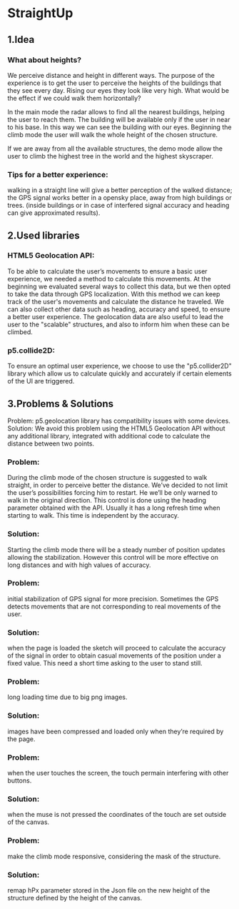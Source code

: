 # StraightUp

## 1.Idea

### What about heights?
We perceive distance and height in different ways.
The purpose of the experience is to get the user to perceive the heights of the buildings that they see every day. Rising our eyes they look like very high. What would be the effect if we could walk them horizontally?

In the main mode the radar allows to find all the nearest buildings, helping the user to reach them. The building will be available only if the user in near to his base. In this way we can see the building with our eyes. Beginning the climb mode the user will walk the whole height of the chosen structure.

If we are away from all the available structures, the demo mode allow the user to climb the highest tree in the world and the highest skyscraper.

### Tips for a better experience:
walking in a straight line will give a better perception of the walked distance;
the GPS signal works better in a opensky place, away from high buildings or trees.
            (inside buildings or in case of interfered signal accuracy and heading can give approximated results).

## 2.Used libraries

### HTML5 Geolocation API:

To be able to calculate the user’s movements to ensure a basic user experience, we needed a method to calculate this movements.
At the beginning we evaluated several ways to collect this data, but we then opted to take the data through GPS localization. With this method we can keep track of the user's movements and calculate the distance he traveled. We can also collect other data such as heading, accuracy and speed, to ensure a better user experience. The geolocation data are also useful to lead the user to the "scalable" structures, and also to inform him when these can be climbed.

### p5.collide2D:

To ensure an optimal user experience, we choose to use the "p5.collider2D" library which allow us to calculate quickly and accurately if certain elements of the UI are triggered.

## 3.Problems & Solutions

Problem: p5.geolocation library has compatibility issues with some devices.
Solution: We avoid this problem using the HTML5 Geolocation API without any additional library, integrated with additional code to calculate the distance between two points.

### Problem: 
During the climb mode of the chosen structure is suggested to walk straight, in order to perceive better the distance. We’ve decided to not limit the user’s possibilities forcing him to restart. He we’ll be only warned to walk in the original direction. This control is done using the heading parameter obtained with the API. Usually it has a long refresh time when starting to walk. This time is independent by the accuracy. 
### Solution: 
Starting the climb mode there will be a steady number of position updates allowing the stabilization. However this control will be more effective on long distances and with high values of accuracy. 

### Problem: 
initial stabilization of GPS signal for more precision. Sometimes the GPS detects movements that are not corresponding to real movements of the user.
### Solution:
when the page is loaded the sketch will proceed to calculate the accuracy of the signal in order to obtain casual movements of the position under a fixed value. This need a short time asking to the user to stand still.

### Problem: 
long loading time due to big png images.
### Solution: 
images have been compressed and loaded only when they’re required by the page.

### Problem: 
when the user touches the screen, the touch permain interfering with other buttons.
### Solution: 
when the muse is not pressed the coordinates of the touch are set outside of the canvas.

### Problem: 
make the climb mode responsive, considering the mask of the structure.
### Solution: 
remap hPx parameter stored in the Json file on the new height of the structure defined by the height of the canvas.




